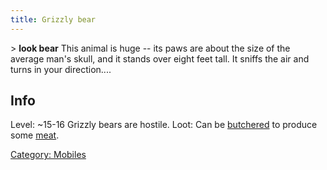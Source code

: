 ```yaml
---
title: Grizzly bear
---
```


\> **look bear**
This animal is huge -- its paws are about the size of the average
man's
skull, and it stands over eight feet tall. It sniffs the air and turns
in
your direction....

## Info

Level: ~15-16
Grizzly bears are hostile.
Loot: Can be [butchered](butcher "wikilink") to produce some
[meat](meat "wikilink").

[Category: Mobiles](Category:_Mobiles "wikilink")